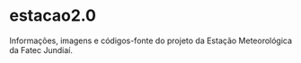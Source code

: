 # estacao2.0
Informações, imagens e códigos-fonte do projeto da Estação Meteorológica da Fatec Jundiaí.
